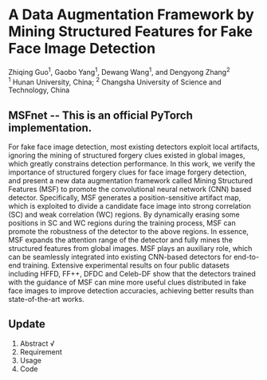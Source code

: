# A Data Augmentation Framework by Mining Structured Features for Fake Face Image Detection

Zhiqing Guo<sup>1</sup>, 
Gaobo Yang<sup>1</sup>,
Dewang Wang<sup>1</sup>,
and Dengyong Zhang<sup>2</sup></br>
<sup>1</sup> Hunan University, China; 
<sup>2</sup> Changsha University of Science and Technology, China</br>


## MSFnet -- This is an official PyTorch implementation.
For fake face image detection, most existing detectors exploit local artifacts, ignoring the mining of structured forgery clues existed in global images, which greatly constrains detection performance. In this work, we verify the importance of structured forgery clues for face image forgery detection, and present a new data augmentation framework called Mining Structured Features (MSF) to promote the convolutional neural network (CNN) based detector. Specifically, MSF generates a position-sensitive artifact map, which is exploited to divide a candidate face image into strong correlation (SC) and weak correlation (WC) regions. By dynamically erasing some positions in SC and WC regions during the training process, MSF can promote the robustness of the detector to the above regions. In essence, MSF expands the attention range of the detector and fully mines the structured features from global images. MSF plays an auxiliary role, which can be seamlessly integrated into existing CNN-based detectors for end-to-end training. Extensive experimental results on four public datasets including HFFD, FF++, DFDC and Celeb-DF show that the detectors trained with the guidance of MSF can mine more useful clues distributed in fake face images to improve detection accuracies, achieving better results than state-of-the-art works.


## Update
1. Abstract √
2. Requirement
3. Usage
4. Code

